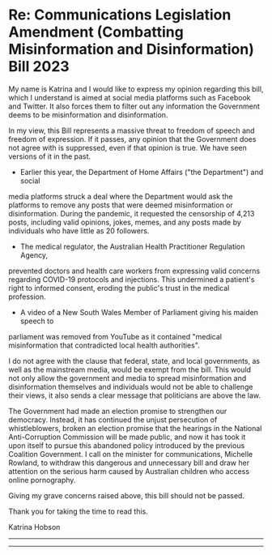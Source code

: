 # Re: Communications Legislation Amendment (Combatting Misinformation and Disinformation) Bill 2023

My name is Katrina and I would like to express my opinion regarding this bill, which I
understand is aimed at social media platforms such as Facebook and Twitter. It also forces
them to filter out any information the Government deems to be misinformation and
disinformation.

In my view, this Bill represents a massive threat to freedom of speech and freedom of
expression. If it passes, any opinion that the Government does not agree with is
suppressed, even if that opinion is true. We have seen versions of it in the past.

  - Earlier this year, the Department of Home Affairs ("the Department") and social

media platforms struck a deal where the Department would ask the platforms to
remove any posts that were deemed misinformation or disinformation. During the
pandemic, it requested the censorship of 4,213 posts, including valid opinions,
jokes, memes, and any posts made by individuals who have little as 20 followers.

  - The medical regulator, the Australian Health Practitioner Regulation Agency,

prevented doctors and health care workers from expressing valid concerns
regarding COVID-19 protocols and injections. This undermined a patient's right to
informed consent, eroding the public's trust in the medical profession.

  - A video of a New South Wales Member of Parliament giving his maiden speech to

parliament was removed from YouTube as it contained "medical misinformation that
contradicted local health authorities".

I do not agree with the clause that federal, state, and local governments, as well as the
mainstream media, would be exempt from the bill. This would not only allow the
government and media to spread misinformation and disinformation themselves and
individuals would not be able to challenge their views, it also sends a clear message that
politicians are above the law.

The Government had made an election promise to strengthen our democracy. Instead, it
has continued the unjust persecution of whistleblowers, broken an election promise that
the hearings in the National Anti-Corruption Commission will be made public, and now it
has took it upon itself to pursue this abandoned policy introduced by the previous Coalition
Government. I call on the minister for communications, Michelle Rowland, to withdraw this
dangerous and unnecessary bill and draw her attention on the serious harm caused by
Australian children who access online pornography.

Giving my grave concerns raised above, this bill should not be passed.

Thank you for taking the time to read this.

Katrina Hobson


-----

-----

